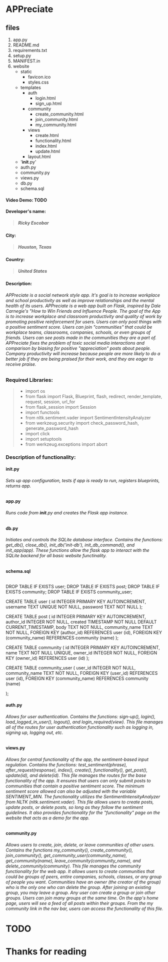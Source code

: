 # APPreciate

## files
1. app.py
2. README.md
3. requirements.txt
4. setup.py
5. MANIFEST.in
4. website
    * static
        * favicon.ico
        * styles.css
    * templates
        * auth
            * login.html
            * sign_up.html
        * community
            * create_community.html
            * join_community.html
            * my_community.html
        * views
            * create.html
            * functionality.html
            * index.html
            * update.html
        * layout.html
    * '__init__.py'
    * auth.py
    * community.py
    * views.py
    * db.py
    * schema.sql


#### Video Demo: TODO
#### Developer's name:
>##### Ricky Escobar
#### City:
>##### Houston, Texas
#### Country:
>##### United States

#### Description:
###### APPreciate is a social network style app. It's goal is to increase workplace and school productivity as well as improve relationships and the mental health of its users. APPreciate is a web app built on Flask, inspired by Dale Carnegie's "How to Win Friends and Influence People. The goal of the App is to increase workplace and classroom productivity and quality of work by promoting positive reinforcement for users. Users can only post things with a positive sentiment score. Users can join "communities" that could be workplace teams, classrooms, companies, schools, or even groups of friends. Users can see posts made in the communities they are a part of. APPreciate fixes the problem of toxic social media interactions and comparison by biasing for positive "appreciation" posts about people. Company productivity will increase because people are more likely to do a better job if they are being praised for their work, and they are eager to receive praise. 


### Required Libraries:
>- import os
>- from flask import Flask, Blueprint, flash, redirect, render_template, request, session, url_for
>- from flask_session import Session
>- import functools
>- from nltk.sentiment.vader import SentimentIntensityAnalyzer
>- from werkzeug.security import check_password_hash, generate_password_hash
>- import click
>- import setuptools
>- from werkzeug.exceptions import abort



### Description of functionality:
#### __init__.py 
###### Sets up app configuration, tests if app is ready to run, registers blueprints, returns app.

#### app.py
###### Runs code from __init__.py and creates the Flask app instance.

#### db.py
###### Initiates and controls the SQLite database interface. Contains the functions: get_db(), close_db(), init_db('init-db'), init_db_command(), and init_app(app). These functions allow the flask app to interact with the SQLite backend for all basic website functinality. 

#### schema.sql
######
DROP TABLE IF EXISTS user;
DROP TABLE IF EXISTS post;
DROP TABLE IF EXISTS community;
DROP TABLE IF EXISTS community_user;


CREATE TABLE user (
  id INTEGER PRIMARY KEY AUTOINCREMENT,
  username TEXT UNIQUE NOT NULL,
  password TEXT NOT NULL
);

CREATE TABLE post (
  id INTEGER PRIMARY KEY AUTOINCREMENT,
  author_id INTEGER NOT NULL,
  created TIMESTAMP NOT NULL DEFAULT CURRENT_TIMESTAMP,
  body TEXT NOT NULL,
  community_name TEXT NOT NULL,
  FOREIGN KEY (author_id) REFERENCES user (id),
  FOREIGN KEY (community_name) REFERENCES community (name)
);

CREATE TABLE community (
  id INTEGER PRIMARY KEY AUTOINCREMENT,
  name TEXT  NOT NULL UNIQUE,
  owner_id INTEGER NOT NULL,
  FOREIGN KEY (owner_id) REFERENCES user (id)
);

CREATE TABLE community_user (
  user_id INTEGER NOT NULL,
  community_name TEXT NOT NULL,
  FOREIGN KEY (user_id) REFERENCES user (id),
  FOREIGN KEY (community_name) REFERENCES community (name)

);

#### auth.py
###### Allows for user authentication. Contains the functions: sign-up(), login(), load_logged_in_user(), logout(), and login_required(view). This file manages all of the routes for user authentication functionality such as logging in, signing up, logging out, etc. 

#### views.py
###### Allows for central functionality of the app, the sentiment-based input regulation. Contains the functions: test_sentiment(phrase), after_request(response), index(), create(), functionality(), get_post(), update(id), and delete(id). This file manages the routes for the base functionality of the app. It ensures that users can only submit posts to communities that contain a positive sentiment score. The minimum sentiment score allowed can also be adjusted with the variable SENTIMENT_MIN. The functionality utilizes the SentimentIntensityAnalyzer from NLTK (nltk.sentiment.vader). This file allows users to create posts, update posts, or delete posts, so long as they follow the sentiment guidelines. It also provides functionality for the "functionality" page on the website that acts as a demo for the app.

#### community.py
###### Allows users to create, join, delete, or leave communities of other users. Contains the functions my_community(), create_community(), join_community(), get_community_user(community_name), get_community(name), leave_community(community_name), and delete_community(community). This file manages the community functionality for the web app. It allows users to create communities that could be groups of peers, entire companies, schools, classes, or any group of people you want. Communities have an owner (the creator of the group) who is the only one who can delete the group. After joining an existing group, you may leave a group. Any user can create a group or join other groups. Users can join many groups at the same time. On the app's home page, users will see a feed of all posts within their groups. From the my community link in the nav bar, users can access the functionality of this file. 




# TODO
# Thanks for reading
